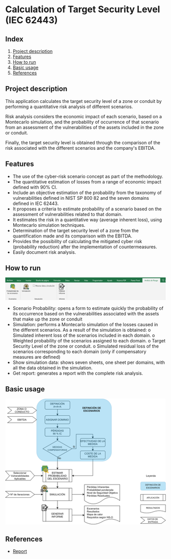 # Calculation of Target Security Level (IEC 62443)

## Index

1. [Project description](https://github.com/MCYP-UniversidadReyJuanCarlos/19-20_frripe#project-description)
2. [Features](https://github.com/MCYP-UniversidadReyJuanCarlos/19-20_frripe#features)
3. [How to run](https://github.com/MCYP-UniversidadReyJuanCarlos/19-20_frripe#how-to-run)
4. [Basic usage](https://github.com/MCYP-UniversidadReyJuanCarlos/19-20_frripe#basic-usage)
5. [References](https://github.com/MCYP-UniversidadReyJuanCarlos/19-20_frripe#references)



## Project description

This application calculates the target security level of a zone or conduit by performing a quantitative risk analysis of different scenarios.

Risk analysis considers the economic impact of each scenario, based on a Montecarlo simulation, and the probability of occurrence of that scenario from an assessment of the vulnerabilities of the assets included in the zone or conduit. 

Finally, the target security level is obtained through the comparison of the risk associated with the different scenarios and the company's EBITDA. 



## Features
- The use of the cyber-risk scenario concept as part of the methodology.
- The quantitative estimation of losses from a range of economic impact defined with 90% CI.
- Include an objective estimation of the probability from the taxonomy of vulnerabilities defined in NIST SP 800 82 and the seven domains defined in IEC 62443.
- It proposes a criteria to estimate probability of a scenario based on the assessment of vulnerabilities related to that domain.
- It estimates the risk in a quantitative way (average inherent loss), using Montecarlo simulation techniques. 
- Determination of the target security level of a zone from the quantification made and its comparison with the EBITDA.
- Provides the possibility of calculating the mitigated cyber risk (probability reduction) after the implementation of countermeasures. 
- Easily document risk analysis.



## How to run 

![ribbon](./resources/ribbon.png)

- Scenario Probability: opens a form to estimate quickly the probability of its occurrence based on the vulnerabilities associated with the assets that make up the zone or conduit
- Simulation: performs a Montecarlo simulation of the losses caused in the different scenarios. As a result of the simulation is obtained:
        o Simulated inherent loss of the scenarios included in each domain.
        o Weighted probability of the scenarios assigned to each domain.
        o Target Security Level of the zone or conduit.
        o Simulated residual loss of the scenarios corresponding to each domain (only if compensatory measures are defined)
- Show simulation data: shows seven sheets, one sheet per domains, with all the data obtained in the simulation.
- Get report: generates a report with the complete risk analysis.



## Basic usage

![diagram](./resources/diagram.png)



## References

- [Report](https://github.com/MCYP-UniversidadReyJuanCarlos/19-20_frripe/blob/master/TFM_memoria.pdf)

